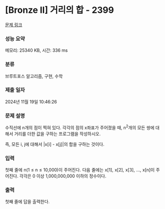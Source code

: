 # [Bronze II] 거리의 합 - 2399 

[문제 링크](https://www.acmicpc.net/problem/2399) 

### 성능 요약

메모리: 25340 KB, 시간: 336 ms

### 분류

브루트포스 알고리즘, 구현, 수학

### 제출 일자

2024년 11월 19일 10:46:26

### 문제 설명

<p>수직선에 n개의 점이 찍혀 있다. 각각의 점의 x좌표가 주어졌을 때, n<sup>2</sup>개의 모든 쌍에 대해서 거리를 더한 값을 구하는 프로그램을 작성하시오.</p>

<p>즉, 모든 i, j에 대해서 |x[i] - x[j]|의 합을 구하는 것이다.</p>

### 입력 

 <p style="text-align: justify;">첫째 줄에 n(1 ≤ n ≤ 10,000)이 주어진다. 다음 줄에는 x[1], x[2], x[3], …, x[n]이 주어진다. 각각은 0 이상 1,000,000,000 이하의 정수이다.</p>

### 출력 

 <p>첫째 줄에 답을 출력한다.</p>

